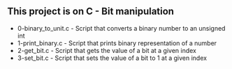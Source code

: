 ## This project is on C - Bit manipulation
+ 0-binary_to_unit.c - Script that converts a binary number to an unsigned int
+ 1-print_binary.c - Script that prints binary representation of a number
+ 2-get_bit.c - Script that gets the value of a bit at a given index
+ 3-set_bit.c - Script that sets the value of a bit to 1 at a given index

